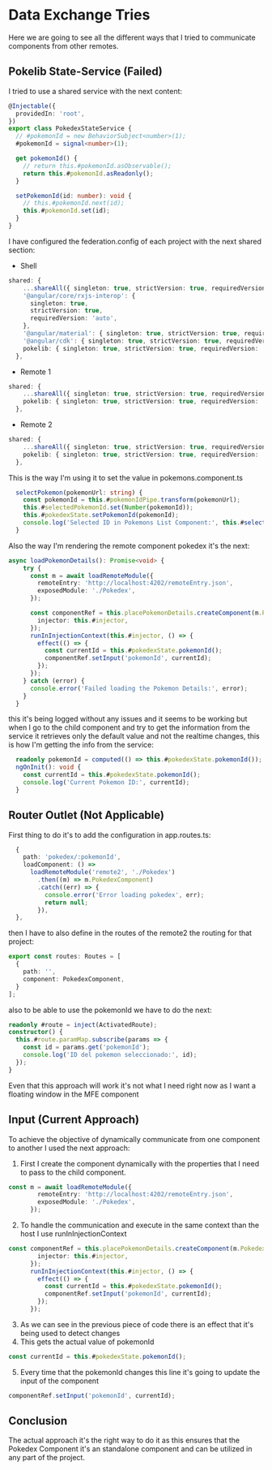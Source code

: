 # Data Exchange Tries

Here we are going to see all the different ways that I tried to communicate components from other remotes.

## Pokelib State-Service (Failed)

I tried to use a shared service with the next content:

```ts
@Injectable({
  providedIn: 'root',
})
export class PokedexStateService {
  // #pokemonId = new BehaviorSubject<number>(1);
  #pokemonId = signal<number>(1);

  get pokemonId() {
    // return this.#pokemonId.asObservable();
    return this.#pokemonId.asReadonly();
  }

  setPokemonId(id: number): void {
    // this.#pokemonId.next(id);
    this.#pokemonId.set(id);
  }
}
```

I have configured the federation.config of each project with the next shared section:

* Shell
```ts
shared: {
    ...shareAll({ singleton: true, strictVersion: true, requiredVersion: 'auto' }),
    '@angular/core/rxjs-interop': {
      singleton: true,
      strictVersion: true,
      requiredVersion: 'auto',
    },
    '@angular/material': { singleton: true, strictVersion: true, requiredVersion: 'auto' },
    '@angular/cdk': { singleton: true, strictVersion: true, requiredVersion: 'auto' },
    pokelib: { singleton: true, strictVersion: true, requiredVersion: 'auto' },
  },
```
* Remote 1
```ts
shared: {
    ...shareAll({ singleton: true, strictVersion: true, requiredVersion: 'auto' }),
    pokelib: { singleton: true, strictVersion: true, requiredVersion: 'auto' },
  },
```
* Remote 2
```ts
shared: {
    ...shareAll({ singleton: true, strictVersion: true, requiredVersion: 'auto' }),
    pokelib: { singleton: true, strictVersion: true, requiredVersion: 'auto' },
  },
```

This is the way I'm using it to set the value in pokemons.component.ts
```ts
  selectPokemon(pokemonUrl: string) {
    const pokemonId = this.#pokemonIdPipe.transform(pokemonUrl);
    this.#selectedPokemonId.set(Number(pokemonId));
    this.#pokedexState.setPokemonId(pokemonId);
    console.log('Selected ID in Pokemons List Component:', this.#selectedPokemonId());
  }
```
Also the way I'm rendering the remote component pokedex it's the next:
```ts
async loadPokemonDetails(): Promise<void> {
    try {
      const m = await loadRemoteModule({
        remoteEntry: 'http://localhost:4202/remoteEntry.json',
        exposedModule: './Pokedex',
      });

      const componentRef = this.placePokemonDetails.createComponent(m.PokedexComponent, {
        injector: this.#injector,
      });
      runInInjectionContext(this.#injector, () => {
        effect(() => {
          const currentId = this.#pokedexState.pokemonId();
          componentRef.setInput('pokemonId', currentId);
        });
      });
    } catch (error) {
      console.error('Failed loading the Pokemon Details:', error);
    }
  }
```
this it's being logged without any issues and it seems to be working but when I go to the child component and try to get the information from the service it retrieves only the default value and not the realtime changes, this is how I'm getting the info from the service:
```ts
  readonly pokemonId = computed(() => this.#pokedexState.pokemonId());
  ngOnInit(): void {
    const currentId = this.#pokedexState.pokemonId();
    console.log('Current Pokemon ID:', currentId);
  }
```

## Router Outlet (Not Applicable)

First thing to do it's to add the configuration in app.routes.ts:
```ts
  {
    path: 'pokedex/:pokemonId',
    loadComponent: () =>
      loadRemoteModule('remote2', './Pokedex')
        .then((m) => m.PokedexComponent)
        .catch((err) => {
          console.error('Error loading pokedex', err);
          return null;
        }),
  },
```
then I have to also define in the routes of the remote2 the routing for that project:
```ts
export const routes: Routes = [
  {
    path: '',
    component: PokedexComponent,
  }
];
```
also to be able to use the pokemonId we have to do the next:
```ts
readonly #route = inject(ActivatedRoute);
constructor() {
  this.#route.paramMap.subscribe(params => {
    const id = params.get('pokemonId');
    console.log('ID del pokemon seleccionado:', id);
  });
}
```
Even that this approach will work it's not what I need right now as I want a floating window in the MFE component

## Input (Current Approach)

To achieve the objective of dynamically communicate from one component to another I used the next approach:

1. First I create the component dynamically with the properties that I need to pass to the child component.
```ts
const m = await loadRemoteModule({
        remoteEntry: 'http://localhost:4202/remoteEntry.json',
        exposedModule: './Pokedex',
      });
```
2. To handle the communication and execute in the same context than the host I use runInInjectionContext
```ts
const componentRef = this.placePokemonDetails.createComponent(m.PokedexComponent, {
        injector: this.#injector,
      });
      runInInjectionContext(this.#injector, () => {
        effect(() => {
          const currentId = this.#pokedexState.pokemonId();
          componentRef.setInput('pokemonId', currentId);
        });
      });
```
3. As we can see in the previous piece of code there is an effect that it's being used to detect changes
4. This gets the actual value of pokemonId
```ts
const currentId = this.#pokedexState.pokemonId();
```
5. Every time that the pokemonId changes this line it's going to update the input of the component
```ts
componentRef.setInput('pokemonId', currentId);
```

## Conclusion
The actual approach it's the right way to do it as this ensures that the Pokedex Component it's an standalone component and can be utilized in any part of the project.
